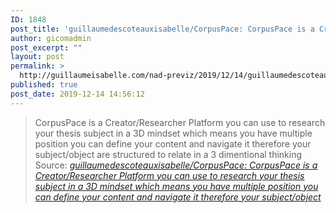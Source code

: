 ```yaml
---
ID: 1848
post_title: 'guillaumedescoteauxisabelle/CorpusPace: CorpusPace is a Creator/Researcher Platform you can use to research your thesis subject in a 3D mindset which means you have multiple position you can define your content and navigate it therefore your subject/object'
author: gicomadmin
post_excerpt: ""
layout: post
permalink: >
  http://guillaumeisabelle.com/nad-previz/2019/12/14/guillaumedescoteauxisabelle-corpuspace-corpuspace-is-a-creator-researcher-platform-you-can-use-to-research-your-thesis-subject-in-a-3d-mindset-which-means-you-have-multiple-position-you-can-define-yo/
published: true
post_date: 2019-12-14 14:56:12
---
```

> CorpusPace is a Creator/Researcher Platform you can use to research your thesis subject in a 3D mindset which means you have multiple position you can define your content and navigate it therefore your subject/object are structured to relate in a 3 dimentional thinking Source: *[guillaumedescoteauxisabelle/CorpusPace: CorpusPace is a Creator/Researcher Platform you can use to research your thesis subject in a 3D mindset which means you have multiple position you can define your content and navigate it therefore your subject/object][1]*

 [1]: https://github.com/guillaumedescoteauxisabelle/CorpusPace